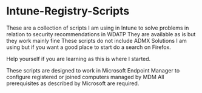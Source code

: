 # Intune-Registry-Scripts

These are a collection of scripts I am using in Intune to solve problems in relation to security recommendations in WDATP
They are available as is but they work mainly fine
These scripts do not include ADMX Solutions I am using but if you want a good place to start do a search on Firefox.

Help yourself if you are learning as this is where I started.

These scripts are designed to work in Microsoft Endpoint Manager to configure registered or joined computers managed by MDM
All prerequisites as described by Microsoft are required.
